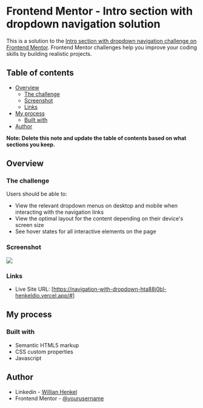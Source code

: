 # Frontend Mentor - Intro section with dropdown navigation solution

This is a solution to the [Intro section with dropdown navigation challenge on Frontend Mentor](https://www.frontendmentor.io/challenges/intro-section-with-dropdown-navigation-ryaPetHE5). Frontend Mentor challenges help you improve your coding skills by building realistic projects.

## Table of contents

- [Overview](#overview)
  - [The challenge](#the-challenge)
  - [Screenshot](#screenshot)
  - [Links](#links)
- [My process](#my-process)
  - [Built with](#built-with)
- [Author](#author)

**Note: Delete this note and update the table of contents based on what sections you keep.**

## Overview

### The challenge

Users should be able to:

- View the relevant dropdown menus on desktop and mobile when interacting with the navigation links
- View the optimal layout for the content depending on their device's screen size
- See hover states for all interactive elements on the page

### Screenshot

![](image.png./screenshot.jpg)

### Links

- Live Site URL: [https://navigation-with-dropdown-hta88j0bl-henkeldio.vercel.app/#]

## My process

### Built with

- Semantic HTML5 markup
- CSS custom properties
- Javascript

## Author

- Linkedin - [Willian Henkel](https://www.linkedin.com/in/willian-henkel-b652b3205/)
- Frontend Mentor - [@yourusername](https://www.frontendmentor.io/profile/HenkelDio)
